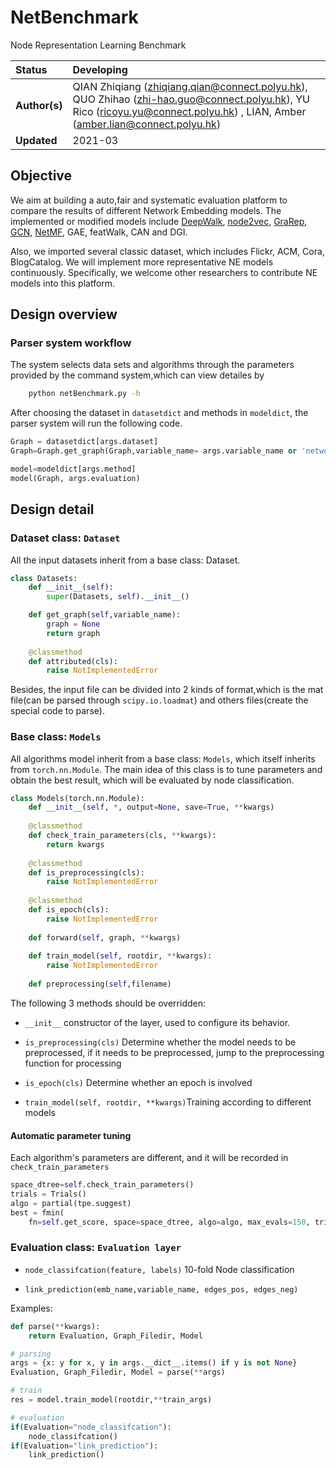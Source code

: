 # NetBenchmark
Node Representation Learning Benchmark


| Status        | Developing      |
:-------------- |:---------------------------------------------------- |
| **Author(s)** | QIAN Zhiqiang (zhiqiang.qian@connect.polyu.hk), QUO Zhihao (zhi-hao.guo@connect.polyu.hk), YU Rico (ricoyu.yu@connect.polyu.hk) , LIAN, Amber (amber.lian@connect.polyu.hk) |
| **Updated**   | 2021-03                                           |


## Objective

We aim at building a auto,fair and systematic evaluation platform to compare the results of different Network Embedding models. 
The implemented or modified models include [DeepWalk](https://github.com/phanein/deepwalk),  [node2vec](https://github.com/aditya-grover/node2vec), 
[GraRep](https://github.com/ShelsonCao/GraRep), 
[GCN](https://github.com/tkipf/gcn), [NetMF](https://github.com/xptree/NetMF), GAE, featWalk, CAN and DGI.

Also, we imported several classic dataset, which includes Flickr, ACM, Cora, BlogCatalog.
We will implement more representative NE models continuously. 
Specifically, we welcome other researchers to contribute NE models into this platform.


## Design overview

### Parser system workflow

The system selects data sets and algorithms through the parameters provided by the command system,which can view detailes by
```bash
    python netBenchmark.py -h
```

After choosing the dataset in `datasetdict` and methods in `modeldict`, the parser system will run the following code.

```python
Graph = datasetdict[args.dataset]
Graph=Graph.get_graph(Graph,variable_name= args.variable_name or 'network' )

model=modeldict[args.method]
model(Graph, args.evaluation)
```



## Design detail

### Dataset class: `Dataset`

All the input datasets inherit from a base class: Dataset.

```python
class Datasets:
    def __init__(self):
        super(Datasets, self).__init__()

    def get_graph(self,variable_name):
        graph = None
        return graph
    
    @classmethod
    def attributed(cls):
        raise NotImplementedError
```
Besides, the input file can be divided into 2 kinds of format,which is the mat file(can be parsed through `scipy.io.loadmat`) and others files(create the special code to parse).

### Base class: `Models`
All algorithms model inherit from a base class: `Models`, which itself inherits from `torch.nn.Module`.
The main idea of this class is to tune parameters and obtain the best result, which will be evaluated by node classification.

```python
class Models(torch.nn.Module):
    def __init__(self, *, output=None, save=True, **kwargs)
    
    @classmethod
    def check_train_parameters(cls, **kwargs):
        return kwargs
    
    @classmethod
    def is_preprocessing(cls):
        raise NotImplementedError
    
    @classmethod
    def is_epoch(cls):
        raise NotImplementedError
    
    def forward(self, graph, **kwargs)
    
    def train_model(self, rootdir, **kwargs):
        raise NotImplementedError
    
    def preprocessing(self,filename)
```
The following 3 methods should be overridden:

- `__init__` constructor of the layer, used to configure its behavior.

- `is_preprocessing(cls)` Determine whether the model needs to be preprocessed, if it needs to be preprocessed, jump to the preprocessing function for processing

- `is_epoch(cls)` Determine whether an epoch is involved

- `train_model(self, rootdir, **kwargs)`Training according to different models

#### Automatic parameter tuning
Each algorithm's parameters are different, and it will be recorded in `check_train_parameters`
```python
space_dtree=self.check_train_parameters()
trials = Trials()
algo = partial(tpe.suggest)
best = fmin(
    fn=self.get_score, space=space_dtree, algo=algo, max_evals=150, trials=trials)
```

### Evaluation class: `Evaluation layer`

- `node_classifcation(feature, labels)` 10-fold Node classification

- `link_prediction(emb_name,variable_name, edges_pos, edges_neg)`

Examples:
```python
def parse(**kwargs):
    return Evaluation, Graph_Filedir, Model

# parsing
args = {x: y for x, y in args.__dict__.items() if y is not None}
Evaluation, Graph_Filedir, Model = parse(**args)

# train
res = model.train_model(rootdir,**train_args)

# evaluation
if(Evaluation="node_classifcation"):
    node_classifcation()
if(Evaluation="link_prediction"):
    link_prediction()
```